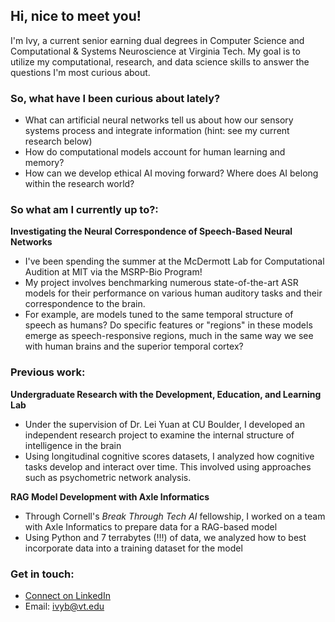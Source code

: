 ## Hi, nice to meet you!

I'm Ivy, a current senior earning dual degrees in Computer Science and Computational & Systems Neuroscience at Virginia Tech. My goal is to utilize my computational, research, and data science skills to answer the questions I'm most curious about. 

### So, what have I been curious about lately?
  - What can artificial neural networks tell us about how our sensory systems process and integrate information (hint: see my current research below)
  - How do computational models account for human learning and memory?
  - How can we develop ethical AI moving forward? Where does AI belong within the research world?
    
### So what am I currently up to?:
**Investigating the Neural Correspondence of Speech-Based Neural Networks**
  - I've been spending the summer at the McDermott Lab for Computational Audition at MIT via the MSRP-Bio Program!
  - My project involves benchmarking numerous state-of-the-art ASR models for their performance on various human auditory tasks and their correspondence to the brain.
  - For example, are models tuned to the same temporal structure of speech as humans? Do specific features or "regions" in these models emerge as speech-responsive regions, much in the same way we see with human brains and the superior temporal cortex?

### Previous work:
**Undergraduate Research with the Development, Education, and Learning Lab**
  - Under the supervision of Dr. Lei Yuan at CU Boulder, I developed an independent research project to examine the internal structure of intelligence in the brain
  - Using longitudinal cognitive scores datasets, I analyzed how cognitive tasks develop and interact over time. This involved using approaches such as psychometric network analysis.

**RAG Model Development with Axle Informatics**
  -  Through Cornell's *Break Through Tech AI* fellowship, I worked on a team with Axle Informatics to prepare data for a RAG-based model
  -  Using Python and  7 terrabytes (!!!) of data, we analyzed how to best incorporate data into a training dataset for the model

### Get in touch:
  - [Connect on LinkedIn](www.linkedin.com/in/ivy-brundege)
  - Email: ivyb@vt.edu


<!--
**ivybrundege/ivybrundege** is a ✨ _special_ ✨ repository because its `README.md` (this file) appears on your GitHub profile.

Here are some ideas to get you started:

- 🔭 I’m currently working on ...
- 🌱 I’m currently learning ...
- 👯 I’m looking to collaborate on ...
- 🤔 I’m looking for help with ...
- 💬 Ask me about ...
- 📫 How to reach me: ...
- 😄 Pronouns: ...
- ⚡ Fun fact: ...
-->
